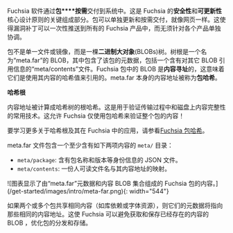 <!-- Fuchsia software is delivered **on demand** to the system through **packages**.
This is a critical component to Fuchsia's core design principles of
**security** and **updatability**. Packages can be updated independently and
delivered on demand, like a web page. This enables a vulnerability patch to be
pushed to all Fuchsia products at once without the need for individual product
coordination. -->
Fuchsia 软件通过**包****按需**交付到系统中。这是 Fuchsia 的**安全性**和**可更新性**核心设计原则的关键组成部分。包可以单独更新和按需交付，就像网页一样。这使得漏洞补丁可以一次性推送到所有的 Fuchsia 产品中，而无须针对各个产品单独协调。

<!-- A package is not a single archive or image file, but rather a tree of **Binary
Large Objects** (BLOBs). The root of the tree is a BLOB called "meta.far" which
contains metadata for the package, including a "meta/contents" file which
contains references to the rest of the BLOBs. The BLOBs inside Fuchsia packages
are **content-addressed**, meaning they are referenced using a hash of their
contents. The content address of the meta.far itself is known as the **package
hash**. -->
包不是单一文件或镜像，而是一棵**二进制大对象**(BLOBs)树。树根是一个名为“meta.far”的 BLOB，其中包含了该包的元数据，包括一个含有对其它 BLOB 引用信息的“meta/contents”文件。Fuchsia 包中的 BLOB 是**内容寻址**的，这意味着它们是使用其内容的哈希值来引用的。meta.far 本身的内容地址被称为**包哈希**。

<aside class="key-point">
  <!-- </b>Merkle Roots</b> -->
  <b>哈希根</b>
  <!-- <p>Content addresses are computed as the root hash of a Merkle tree. This is
  a common technique for verifying the integrity of content in transit and on
  disk. This allows Fuchsia to verify the contents of an entire package using
  just the package hash!</p> -->
  <p>内容地址被计算成哈希树的根哈希。这是用于验证传输过程中和磁盘上内容完整性的常用技术。这允许 Fuchsia 仅使用包哈希来验证整个包的内容！</p>

  <!-- <p>To learn more about Merkle roots and how they are used in Fuchsia, see
  <a href="/concepts/packages/merkleroot.md">Fuchsia package hash</a>.</p> -->
  <p>要学习更多关于哈希根及其在 Fuchsia 中的应用，请参看<a href="/concepts/packages/merkleroot.md">Fuchsia 包哈希</a>。</p>
</aside>

<!-- The meta.far contains a `meta/` directory with at least the
following two items: -->
meta.far 文件包含一个至少含有如下两项内容的 `meta/` 目录：

<!-- * `meta/package`: JSON file containing the package's identity information
  such as name and version.
* `meta/contents`: A map of the human-readable file names in a package to
  their content addresses. -->
* `meta/package`: 含有包名称和版本等身份信息的 JSON 文件。
* `meta/contents`: 一份人可读文件名与其内容地址的映射。

<!-- ![Diagram showing the contents of a Fuchsia package consisting of "meta.far"
metadata and a collection of content BLOBs.] -->
![图表显示了由“meta.far”元数据和内容 BLOB 集合组成的 Fuchsia 包的内容。]
(/get-started/images/intro/meta-far.png){: width="544"}

<!-- If two or more packages share the same content (such as a library dependency,
or font resource), their metadata will point to the same content address for
that resource. This enables Fuchsia to optimize package distribution and
storage by avoiding the need to fetch and save a content BLOB that already
exists. -->
如果两个或多个包共享相同内容（如库依赖或字体资源），则它们的元数据将指向那些相同的内容地址。这使 Fuchsia 可以避免获取和保存已经存在的内容的 BLOB ，优化包的分发和存储。
